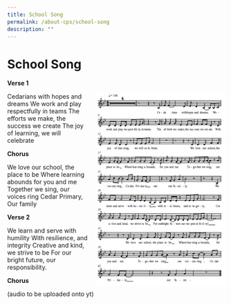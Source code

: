 ```yaml
---
title: School Song
permalink: /about-cps/school-song
description: ""
---
```

<h1><b>School Song</b></h1>


**Verse 1**

<img src="/images/School%20Song.png" style="width:300px;height:450px;margin-left:15px;" align = "right">

Cedarians with hopes and dreams
We work and play respectfully in teams
The efforts we make, the success we create
The joy of learning, we will celebrate


**Chorus**

We love our school, the place to be
Where learning abounds for you and me
Together we sing, our voices ring
Cedar Primary, Our family

**Verse 2**

We learn and serve with humility
With resilience, and integrity
Creative and kind, we strive to be
For our bright future, our responsibility.

**Chorus**

(audio to be uploaded onto yt)